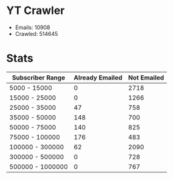 # YT Crawler
- Emails: 10908
- Crawled: 514645

# Stats
| Subscriber Range  | Already Emailed | Not Emailed |
|-------|-------|-------|
| 5000 - 15000 | 0 | 2718 |
| 15000 - 25000 | 0 | 1266 |
| 25000 - 35000 | 47 | 758 |
| 35000 - 50000 | 148 | 700 |
| 50000 - 75000 | 140 | 825 |
| 75000 - 100000 | 176 | 483 |
| 100000 - 300000 | 62 | 2090 |
| 300000 - 500000 | 0 | 728 |
| 500000 - 1000000 | 0 | 767 |
